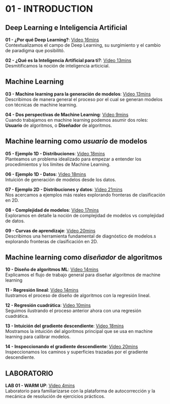 # 01 - INTRODUCTION

## Deep Learning e Inteligencia Artificial

**01 - ¿Por qué Deep Learning?**: [Video 16mins](https://youtu.be/Qp6zCMzkreo) <br/>Contextualizamos el campo de Deep Learning, su surgimiento y el cambio de paradigma que posibilitó.

**02 - ¿Qué es la Inteligencia Artificial para ti?**: [Video 13mins](https://youtu.be/fu6KApt3Oyo) <br/>Desmitificamos la noción de inteligencia articicial.

## Machine Learning

**03 - Machine learning para la generación de modelos**: [Video 13mins](https://youtu.be/7iKG8XR0T_U) <br/>Describimos de manera general el proceso por el cual se generan modelos con técnicas de machine learning.

**04 - Dos perspectivas de Machine Learning**: [Video 9mins](https://youtu.be/_t22q2cGEI8) <br/>Cuando trabajamos en machine learning podemos asumir dos roles: **Usuario** de algoritmos, o **Diseñador** de algoritmos.

## Machine learning como _usuario_ de modelos

**05 - Ejemplo 1D - Distribuciones**: [Video 18mins](https://youtu.be/P62rGTiiCMY) <br/>Planteamos un problema idealizado para empezar a entender los procedimientos y los límites de Machine Learning.

**06 - Ejemplo 1D - Datos**: [Video 18mins](https://youtu.be/aGwd3U34CY0) <br/>Intuición de generación de modelos desde los datos.

**07 - Ejemplo 2D - Distribuciones y datos**: [Video 21mins](https://youtu.be/WC0VdCXBKn0) <br/>Nos acercamos a ejemplos más reales explorando fronteras de clasificación en 2D.

**08 - Complejidad de modelos**: [Video 17mins](https://youtu.be/NAaSDGwCMaI) <br/>Exploramos en detalle la noción de complejidad de modelos vs complejidad de datos.

**09 - Curvas de aprendizaje**: [Video 20mins](https://youtu.be/Sfn9HKsUt2A) <br/>Describimos una herramienta fundamental de diagnóstico de modelos.s explorando fronteras de clasificación en 2D.

## Machine learning como _diseñador_ de algoritmos

**10 - Diseño de algoritmos ML**: [Video 14mins](https://youtu.be/kCHfJxHxtAs) <br/>Explicamos el flujo de trabajo general para diseñar algoritmos de machine learning

**11 - Regresión lineal**: [Video 14mins](https://youtu.be/KqQ9Y1EiDuo) <br/>Ilustramos el proceso de diseño de algoritmos con la regresión lineal.

**12 - Regresión cuadrática**: [Video 10mins](https://youtu.be/d3jPbV9cZbU) <br/>Seguimos ilustrando el proceso anterior ahora con una regresión cuadrática.

**13 - Intuición del gradiente descendiente**: [Video 18mins](https://youtu.be/aE1giywcOgw) <br/>Mostramos la intuición del algoritmos principal que se usa en machine learning para calibrar modelos.

**14 - Inspeccionando el gradiente descendiente**: [Video 20mins](https://youtu.be/O9xtV64jYQs) <br/>Inspeccionamos los caminos y superficies trazadas por el gradiente descendiente.

## LABORATORIO

**LAB 01 - WARM UP**: [Video 4mins](https://youtu.be/-qR-IWCTl-M) <br/>Laboratorio para familiarizarse con la plataforma de autocorrección y la mecánica de resolución de ejercicios prácticos.


